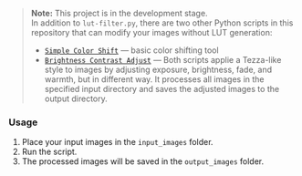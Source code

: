 > **Note:** This project is in the development stage.  
> In addition to `lut-filter.py`, there are two other Python scripts in this repository that can modify your images without LUT generation:
> - [`Simple Color Shift`](src/simple-color-shift.py) — basic color shifting tool  
> - [`Brightness Contrast Adjust`](src/brightness-contrast-adjust.py) — 
> Both scripts applie a Tezza-like style to images by adjusting exposure, brightness, fade, and warmth, but in different way. It processes all images in the specified input directory and saves the adjusted images to the output directory.

### Usage

1. Place your input images in the `input_images` folder.
2. Run the script.
3. The processed images will be saved in the `output_images` folder.